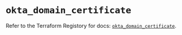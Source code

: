 # `okta_domain_certificate`

Refer to the Terraform Registory for docs: [`okta_domain_certificate`](https://registry.terraform.io/providers/okta/okta/4.4.2/docs/resources/domain_certificate).
